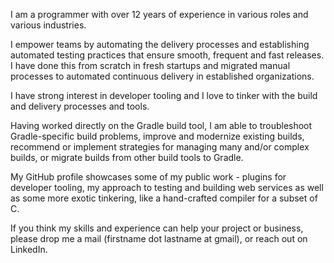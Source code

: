 I am a programmer with over 12 years of experience in various roles and various industries.

I empower teams by automating the delivery processes and establishing automated testing practices that ensure smooth, frequent and fast releases.
I have done this from scratch in fresh startups and migrated manual processes to automated continuous delivery in established organizations.

I have strong interest in developer tooling and I love to tinker with the build and delivery processes and tools.

Having worked directly on the Gradle build tool, I am able to troubleshoot Gradle-specific build problems, improve and modernize existing builds, recommend or implement strategies for managing many and/or complex builds, or migrate builds from other build tools to Gradle.

My GitHub profile showcases some of my public work - plugins for developer tooling, my approach to testing and building web services as well as some more exotic tinkering, like a hand-crafted compiler for a subset of C.

If you think my skills and experience can help your project or business, please drop me a mail (firstname dot lastname at gmail), or reach out on LinkedIn.
